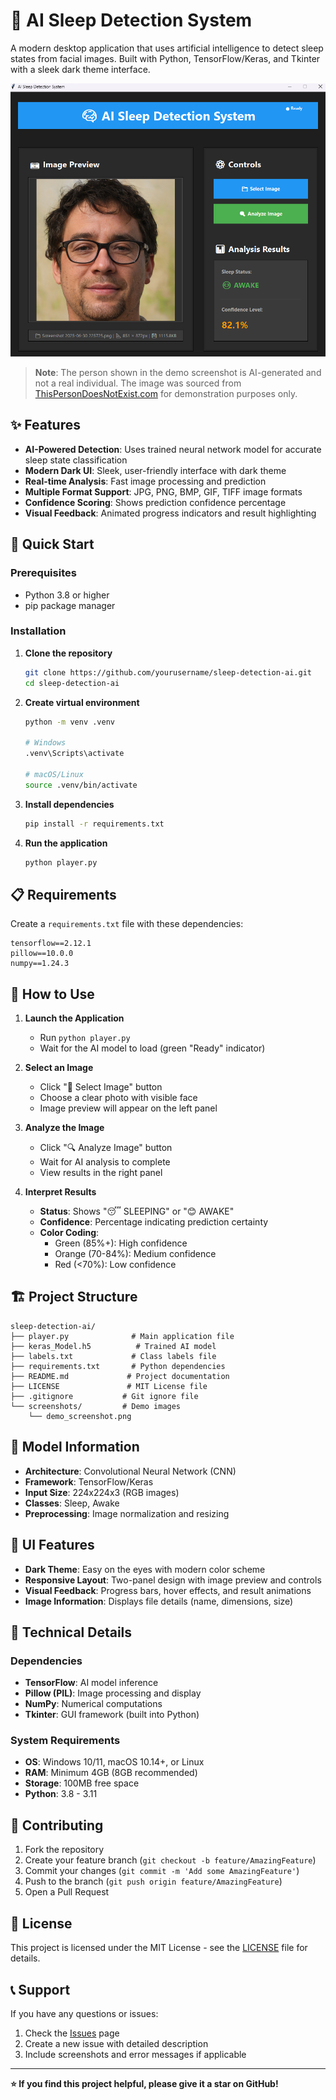 # 🧠 AI Sleep Detection System

A modern desktop application that uses artificial intelligence to detect sleep states from facial images. Built with Python, TensorFlow/Keras, and Tkinter with a sleek dark theme interface.

![Sleep Detection Demo](screenshots/demo_screenshot.png)

> **Note**: The person shown in the demo screenshot is AI-generated and not a real individual. The image was sourced from [ThisPersonDoesNotExist.com](https://thispersondoesnotexist.com) for demonstration purposes only.

## ✨ Features

- **AI-Powered Detection**: Uses trained neural network model for accurate sleep state classification
- **Modern Dark UI**: Sleek, user-friendly interface with dark theme
- **Real-time Analysis**: Fast image processing and prediction
- **Multiple Format Support**: JPG, PNG, BMP, GIF, TIFF image formats
- **Confidence Scoring**: Shows prediction confidence percentage
- **Visual Feedback**: Animated progress indicators and result highlighting

## 🚀 Quick Start

### Prerequisites

- Python 3.8 or higher
- pip package manager

### Installation

1. **Clone the repository**
   ```bash
   git clone https://github.com/yourusername/sleep-detection-ai.git
   cd sleep-detection-ai
   ```

2. **Create virtual environment**
   ```bash
   python -m venv .venv
   
   # Windows
   .venv\Scripts\activate
   
   # macOS/Linux
   source .venv/bin/activate
   ```

3. **Install dependencies**
   ```bash
   pip install -r requirements.txt
   ```

4. **Run the application**
   ```bash
   python player.py
   ```

## 📋 Requirements

Create a `requirements.txt` file with these dependencies:

```
tensorflow==2.12.1
pillow==10.0.0
numpy==1.24.3
```

## 🎯 How to Use

1. **Launch the Application**
   - Run `python player.py`
   - Wait for the AI model to load (green "Ready" indicator)

2. **Select an Image**
   - Click "📁 Select Image" button
   - Choose a clear photo with visible face
   - Image preview will appear on the left panel

3. **Analyze the Image**
   - Click "🔍 Analyze Image" button
   - Wait for AI analysis to complete
   - View results in the right panel

4. **Interpret Results**
   - **Status**: Shows "😴 SLEEPING" or "😊 AWAKE"
   - **Confidence**: Percentage indicating prediction certainty
   - **Color Coding**: 
     - Green (85%+): High confidence
     - Orange (70-84%): Medium confidence
     - Red (<70%): Low confidence

## 🏗️ Project Structure

```
sleep-detection-ai/
├── player.py              # Main application file
├── keras_Model.h5          # Trained AI model
├── labels.txt             # Class labels file
├── requirements.txt       # Python dependencies
├── README.md             # Project documentation
├── LICENSE               # MIT License file
├── .gitignore           # Git ignore file
└── screenshots/         # Demo images
    └── demo_screenshot.png
```

## 🧪 Model Information

- **Architecture**: Convolutional Neural Network (CNN)
- **Framework**: TensorFlow/Keras
- **Input Size**: 224x224x3 (RGB images)
- **Classes**: Sleep, Awake
- **Preprocessing**: Image normalization and resizing

## 🎨 UI Features

- **Dark Theme**: Easy on the eyes with modern color scheme
- **Responsive Layout**: Two-panel design with image preview and controls
- **Visual Feedback**: Progress bars, hover effects, and result animations
- **Image Information**: Displays file details (name, dimensions, size)

## 🔧 Technical Details

### Dependencies
- **TensorFlow**: AI model inference
- **Pillow (PIL)**: Image processing and display
- **NumPy**: Numerical computations
- **Tkinter**: GUI framework (built into Python)

### System Requirements
- **OS**: Windows 10/11, macOS 10.14+, or Linux
- **RAM**: Minimum 4GB (8GB recommended)
- **Storage**: 100MB free space
- **Python**: 3.8 - 3.11

## 🤝 Contributing

1. Fork the repository
2. Create your feature branch (`git checkout -b feature/AmazingFeature`)
3. Commit your changes (`git commit -m 'Add some AmazingFeature'`)
4. Push to the branch (`git push origin feature/AmazingFeature`)
5. Open a Pull Request

## 📝 License

This project is licensed under the MIT License - see the [LICENSE](LICENSE) file for details.


## 📞 Support

If you have any questions or issues:

1. Check the [Issues](https://github.com/2saleh1/sleep-detection-ai/issues) page
2. Create a new issue with detailed description
3. Include screenshots and error messages if applicable

---

**⭐ If you find this project helpful, please give it a star on GitHub!**
